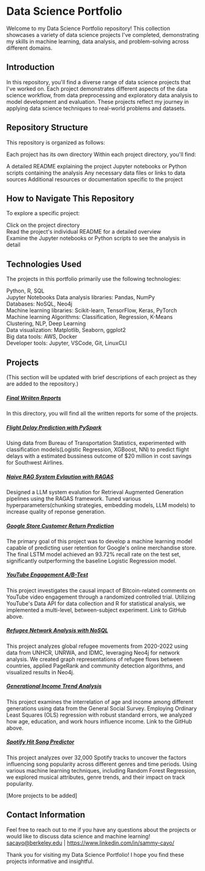 # Data Science Portfolio
Welcome to my Data Science Portfolio repository! This collection showcases a variety of data science projects I've completed, demonstrating my skills in machine learning, data analysis, and problem-solving across different domains.

## Introduction
In this repository, you'll find a diverse range of data science projects that I've worked on. Each project demonstrates different aspects of the data science workflow, from data preprocessing and exploratory data analysis to model development and evaluation. These projects reflect my journey in applying data science techniques to real-world problems and datasets.

## Repository Structure
This repository is organized as follows:

Each project has its own directory
Within each project directory, you'll find:

A detailed README explaining the project
Jupyter notebooks or Python scripts containing the analysis
Any necessary data files or links to data sources
Additional resources or documentation specific to the project

## How to Navigate This Repository
  To explore a specific project:
  
  Click on the project directory\
  Read the project's individual README for a detailed overview\
  Examine the Jupyter notebooks or Python scripts to see the analysis in detail


## Technologies Used
The projects in this portfolio primarily use the following technologies:

Python, R, SQL \
Jupyter Notebooks Data analysis libraries: Pandas, NumPy\
Databases: NoSQL, Neo4j\
Machine learning libraries: Scikit-learn, TensorFlow, Keras, PyTorch\
Machine learning Algorithms: Classification, Regression, K-Means Clustering, NLP, Deep Learning\
Data visualization: Matplotlib, Seaborn, ggplot2\
Big data tools: AWS, Docker\
Developer tools: Jupyter, VSCode, Git, LinuxCLI

## Projects
(This section will be updated with brief descriptions of each project as they are added to the repository.)

##### [Final Wriiten Reports](https://github.com/sacayo/Data-Science-Projects/tree/main/Final-Written-Reports)
In this directory, you will find all the written reports for some of the projects.

##### [Flight Delay Prediction with PySpark](https://github.com/sacayo/Data-Science-Projects/tree/main/Flight-Delay-Prediction)
Using data from Bureau of Transportation Statistics, experimented with classification models(Logistic Regression, XGBoost, NN) to predict flight delays with a estimated bussiness outcome of $20 million in cost savings for Southwest Airlines. 

##### [Naive RAG System Evlaution with RAGAS](https://github.com/sacayo/Data-Science-Projects/tree/main/RAG-System-Evaluation)
Designed a LLM system evalution for Retrieval Augmented Generation pipelines using the RAGAS framework. Tuned various hyperparameters(chunking strategies, embedding models, LLM models) to increase quality of reponse generation.

##### [Google Store Customer Return Prediction](https://github.com/sacayo/Data-Science-Projects/tree/main/Google-Customer-Return-Prediction)
The primary goal of this project was to develop a machine learning model capable of predicting user retention for Google's online merchandise store. The final LSTM model achieved an 93.72% recall rate on the test set, significantly outperforming the baseline Logistic Regression model. 

##### [YouTube Engagement A/B-Test](https://github.com/sacayo/Data-Science-Projects/tree/main/YouTube-AB-Test)
This project investigates the causal impact of Bitcoin-related comments on YouTube video engagement through a randomized controlled trial. Utilizing YouTube's Data API for data collection and R for statistical analysis, we implemented a multi-level, between-subject experiment. Link to GitHub above.

##### [Refugee Network Analysis with NoSQL](https://github.com/sacayo/Data-Science-Projects/tree/main/Refugee-Network-Analysis-with-NoSQL)
This project analyzes global refugee movements from 2020-2022 using data from UNHCR, UNRWA, and IDMC, leveraging Neo4j for network analysis. We created graph representations of refugee flows between countries, applied PageRank and community detection algorithms, and visualized results in Neo4j.



##### [Generational Income Trend Analysis](https://github.com/sacayo/Data-Science-Projects/tree/main/Generational-Income-Trend-Analysis)
This project examines the interrelation of age and income among different generations using data from the General Social Survey. Employing Ordinary Least Squares (OLS) regression with robust standard errors, we analyzed how age, education, and work hours influence income. Link to the GitHub above. 

##### [Spotify Hit Song Predictor](https://github.com/sacayo/Data-Science-Projects/tree/main/Spotify-Hit-Song-Predictor)
This project analyzes over 32,000 Spotify tracks to uncover the factors influencing song popularity across different genres and time periods. Using various machine learning techniques, including Random Forest Regression, we explored musical attributes, genre trends, and their impact on track popularity.


[More projects to be added]


## Contact Information
Feel free to reach out to me if you have any questions about the projects or would like to discuss data science and machine learning!
sacayo@berkeley.edu | https://www.linkedin.com/in/sammy-cayo/

Thank you for visiting my Data Science Portfolio! I hope you find these projects informative and insightful.

